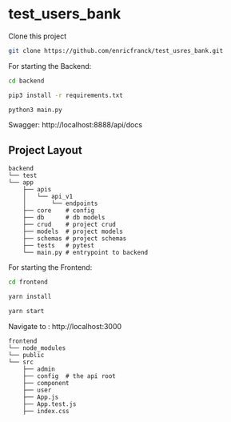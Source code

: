 # test_users_bank

Clone this project
```bash
git clone https://github.com/enricfranck/test_usres_bank.git
```
For starting the Backend:

```bash
cd backend
```
```bash
pip3 install -r requirements.txt 
```
```bash
python3 main.py
```

Swagger: http://localhost:8888/api/docs
## Project Layout

```
backend
└── test
└── app
    ├── apis
    │   └── api_v1
    │       └── endpoints
    ├── core    # config
    ├── db      # db models
    ├── crud    # project crud
    ├── models  # project models
    ├── schemas # project schemas
    ├── tests   # pytest
    └── main.py # entrypoint to backend
```
For starting the Frontend:
```bash
cd frontend
```
```bash
yarn install
```
```bash
yarn start
```


Navigate to : http://localhost:3000
```
frontend
└── node_modules
└── public
└── src
    ├── admin
    ├── config  # the api root
    ├── component
    ├── user    
    ├── App.js  
    ├── App.test.js 
    ├── index.css   
```